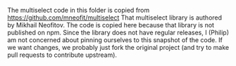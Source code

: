 The multiselect code in this folder is copied from https://github.com/mneofit/multiselect
That multiselect library is authored by Mikhail Neofitov. The code is copied here because that library is not published on npm.
Since the library does not have regular releases, I (Philip) am not concerned about pinning ourselves to this snapshot of the code. If we want changes, we probably just fork the original project (and try to make pull requests to contribute upstream).
